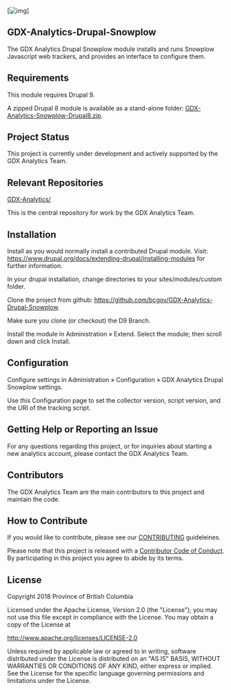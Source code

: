 [![img](https://img.shields.io/badge/Lifecycle-Experimental-339999)]
## GDX-Analytics-Drupal-Snowplow

  The GDX Analytics Drupal Snowplow module installs and runs Snowplow 
  Javascript web trackers, and provides an interface to configure them.
  
## Requirements  

  This module requires Drupal 9.

  A zipped Drupal 8 module is available as a stand-alone folder: [GDX-Analytics-Snowplow-Drupal8.zip](https://github.com/bcgov/GDX-Analytics-Drupal-Snowplow/blob/d9/GDX-Analytics-Snowplow-Drupal8.zip).
  
## Project Status

This project is currently under development and actively supported by the GDX Analytics Team.
  
## Relevant Repositories
[GDX-Analytics/](https://github.com/bcgov/GDX-Analytics/)

This is the central repository for work by the GDX Analytics Team.

## Installation
 
  Install as you would normally install a contributed Drupal module. Visit:
  https://www.drupal.org/docs/extending-drupal/installing-modules
  for further information.

  In your drupal installation, change directories to your sites/modules/custom folder.
  
  Clone the project from github: https://github.com/bcgov/GDX-Analytics-Drupal-Snowplow.

  Make sure you clone (or checkout) the D9 Branch.
  
  Install the module in Administration » Extend. Select the module; then scroll down and click Install.

## Configuration

  Configure settings in Administration » Configuration » GDX Analytics Drupal Snowplow settings.
    
  Use this Configuration page to set the collector version, script version, and
  the URI of the tracking script.

## Getting Help or Reporting an Issue
 
For any questions regarding this project, or for inquiries about starting a new analytics account, please contact the GDX Analytics Team.

## Contributors

The GDX Analytics Team are the main contributors to this project and maintain the code.

## How to Contribute

If you would like to contribute, please see our [CONTRIBUTING](CONTRIBUTING.md) guideleines.

Please note that this project is released with a [Contributor Code of Conduct](CODE_OF_CONDUCT.md). By participating in this project you agree to abide by its terms.

## License

Copyright 2018 Province of British Columbia

Licensed under the Apache License, Version 2.0 (the "License");
you may not use this file except in compliance with the License.
You may obtain a copy of the License at

   http://www.apache.org/licenses/LICENSE-2.0

Unless required by applicable law or agreed to in writing, software
distributed under the License is distributed on an "AS IS" BASIS,
WITHOUT WARRANTIES OR CONDITIONS OF ANY KIND, either express or implied.
See the License for the specific language governing permissions and limitations under the License.
